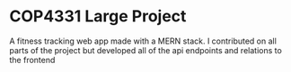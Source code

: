 # COP4331 Large Project
A fitness tracking web app made with a MERN stack. I contributed on all parts of the project but developed all of the api endpoints and relations to the frontend
